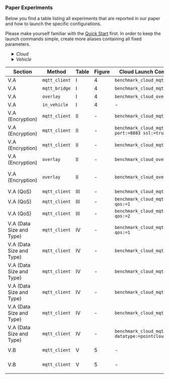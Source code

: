 ### Paper Experiments

Below you find a table listing all experiments that are reported in our paper and how to launch the specific configurations.

Please make yourself familiar with the [Quick Start](README.md#quick-start) first. In order to keep the launch commands simple, create more aliases containing all fixed parameters.

<details style="margin-left: 20px">
<summary><i>Cloud</i></summary>

```bash
alias benchmark_cloud="
  docker run --rm -it \
  --name benchmarking-cloud \
  ros-v2x-benchmarking-suite"

alias benchmark_cloud_ol="
  docker run --rm -it \
  --name benchmarking-cloud \
  --network overlay \
  ros-v2x-benchmarking-suite"

alias benchmark_cloud_mqtt_client="
  benchmark_cloud roslaunch benchmarking_suite benchmark_mqtt_client.launch \
  type:=cloud host:=$BROKER_HOST user:=$BROKER_USER pass:=$BROKER_PASS"

alias benchmark_cloud_mqtt_bridge="
  benchmark_cloud roslaunch benchmarking_suite benchmark_mqtt_bridge.launch \
  type:=cloud host:=$BROKER_HOST user:=$BROKER_USER pass:=$BROKER_PASS"

alias benchmark_cloud_overlay="
  benchmark_cloud_ol roslaunch benchmarking_suite benchmark_overlay.launch \
  type:=cloud"
```

</details>

<details style="margin-left: 20px">
<summary><i>Vehicle</i></summary>

```bash
alias benchmark_vehicle="
  docker run --rm -it \
  --env DISPLAY \
  --volume /tmp/.X11-unix:/tmp/.X11-unix \
  --volume $(pwd)/rosbags:/root/ws/rosbags \
  --volume $(pwd)/src/benchmarking_suite/experiments:/root/ws/src/benchmarking_suite/experiments \
  --name benchmarking-vehicle \
  ros-v2x-benchmarking-suite"

alias benchmark_vehicle_ol="
  docker run --rm -it \
  --env DISPLAY \
  --volume /tmp/.X11-unix:/tmp/.X11-unix \
  --volume $(pwd)/rosbags:/root/ws/rosbags \
  --volume $(pwd)/src/benchmarking_suite/experiments:/root/ws/src/benchmarking_suite/experiments \
  --name benchmarking-vehicle \
  --network overlay \
  --env ROS_MASTER_URI="http://benchmarking-cloud:11311" \
  ros-v2x-benchmarking-suite"

alias benchmark_vehicle_mqtt_client="
  benchmark_vehicle roslaunch benchmarking_suite benchmark_mqtt_client.launch \
  type:=vehicle host:=$BROKER_HOST user:=$BROKER_USER pass:=$BROKER_PASS"

alias benchmark_vehicle_mqtt_bridge="
  benchmark_vehicle roslaunch benchmarking_suite benchmark_mqtt_bridge.launch \
  type:=vehicle host:=$BROKER_HOST user:=$BROKER_USER pass:=$BROKER_PASS"

alias benchmark_vehicle_overlay="
  benchmark_vehicle_ol roslaunch benchmarking_suite benchmark_overlay.launch \
  type:=vehicle"

alias benchmark_in_vehicle="
  benchmark_vehicle roslaunch benchmarking_suite benchmark_in_vehicle.launch"
```

</details>

| Section | Method | Table | Figure | Cloud Launch Command | Vehicle Launch Command | Notes |
| --- | --- | --- | --- | --- | --- | --- |
| V.A | `mqtt_client` | I | 4 | `benchmark_cloud_mqtt_client` | `benchmark_vehicle_mqtt_client` |  |
| V.A | `mqtt_bridge` | I | 4 | `benchmark_cloud_mqtt_bridge` | `benchmark_vehicle_mqtt_bridge` |  |
| V.A | `overlay` | I | 4 | `benchmark_cloud_overlay` | `benchmark_vehicle_overlay` |  |
| V.A | `in_vehicle` | I | 4 | - | `benchmark_vehicle_in_vehicle` |  |
| V.A (Encryption) | `mqtt_client` | II | - | `benchmark_cloud_mqtt_client` | `benchmark_vehicle_mqtt_client` |  |
| V.A (Encryption) | `mqtt_client` | II | - | `benchmark_cloud_mqtt_client port:=8883 ssl:=true` | `benchmark_vehicle_mqtt_client port:=8883 ssl:=true` | [MQTT Encryption](CONFIGURATION.md#mqtt-encryption) |
| V.A (Encryption) | `mqtt_client` | II | - | `benchmark_cloud_mqtt_client` | `benchmark_vehicle_mqtt_client` | VPN enabled |
| V.A (Encryption) | `overlay` | II | - | `benchmark_cloud_overlay` | `benchmark_vehicle_overlay` |  |
| V.A (Encryption) | `overlay` | II | - | `benchmark_cloud_overlay` | `benchmark_vehicle_overlay` | [Docker Network Encryption](CONFIGURATION.md#docker-network-encryption) |
| V.A (QoS) | `mqtt_client` | III | - | `benchmark_cloud_mqtt_client` | `benchmark_vehicle_mqtt_client` |  |
| V.A (QoS) | `mqtt_client` | III | - | `benchmark_cloud_mqtt_client qos:=1` | `benchmark_vehicle_mqtt_client qos:=1` |  |
| V.A (QoS) | `mqtt_client` | III | - | `benchmark_cloud_mqtt_client qos:=2` | `benchmark_vehicle_mqtt_client qos:=2` |  |
| V.A (Data Size and Type) | `mqtt_client` | IV | - | `benchmark_cloud_mqtt_client qos:=1` | `benchmark_vehicle_mqtt_client p_packets:=0.0 qos:=1` |  |
| V.A (Data Size and Type) | `mqtt_client` | IV | - | `benchmark_cloud_mqtt_client` | `benchmark_vehicle_mqtt_client p_packets:=0.25` |  |
| V.A (Data Size and Type) | `mqtt_client` | IV | - | `benchmark_cloud_mqtt_client` | `benchmark_vehicle_mqtt_client p_packets:=0.5` |  |
| V.A (Data Size and Type) | `mqtt_client` | IV | - | `benchmark_cloud_mqtt_client` | `benchmark_vehicle_mqtt_client p_packets:=0.75` |  |
| V.A (Data Size and Type) | `mqtt_client` | IV | - | `benchmark_cloud_mqtt_client` | `benchmark_vehicle_mqtt_client` |  |
| V.A (Data Size and Type) | `mqtt_client` | IV | - | `benchmark_cloud_mqtt_client datatype:=pointcloud` | `benchmark_vehicle_mqtt_client datatype:=pointcloud` |  |
| V.B | `mqtt_client` | V | 5 | - | `benchmark_cloud_mqtt_client transmission_only:=true` |  |
| V.B | `mqtt_client` | V | 5 | - | `benchmark_cloud_mqtt_client transmission_only:=true p_packets:=0.0` |  |
